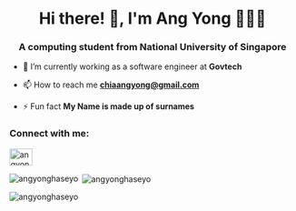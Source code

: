 <h1 align="center">Hi there! 👋, I'm Ang Yong 👨🏻‍💻</h1>
<h3 align="center">A computing student from National University of Singapore </h3>

- 🔭 I’m currently working as a software engineer at **Govtech**

- 📫 How to reach me **chiaangyong@gmail.com**

- ⚡ Fun fact **My Name is made up of surnames**

<h3 align="left">Connect with me:</h3>
<p align="left">
<a href="https://linkedin.com/in/angyonghaseyo" target="blank"><img align="center" src="https://raw.githubusercontent.com/rahuldkjain/github-profile-readme-generator/master/src/images/icons/Social/linked-in-alt.svg" alt="angyonghaseyo" height="30" width="40" /></a>

<!-- Other content remains unchanged -->

<p><img align="left" src="https://github-readme-stats.vercel.app/api/top-langs?username=angyonghaseyo&show_icons=true&locale=en&layout=compact" alt="angyonghaseyo" /></p>

<p>&nbsp;<img align="center" src="https://github-readme-stats.vercel.app/api?username=angyonghaseyo&show_icons=true&locale=en" alt="angyonghaseyo" /></p>

<p><img align="center" src="https://github-readme-streak-stats.herokuapp.com/?user=angyonghaseyo&" alt="angyonghaseyo" /></p>
